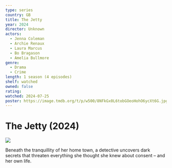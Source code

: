 ```yaml
---
type: series
country: GB
title: The Jetty
year: 2024
director: Unknown
actors:
  - Jenna Coleman
  - Archie Renaux
  - Laura Marcus
  - Bo Bragason
  - Amelia Bullmore
genre:
  - Drama
  - Crime
length: 1 season (4 episodes)
shelf: watched
owned: false
rating:
watched: 2024-07-25
poster: https://image.tmdb.org/t/p/w500/8NFkGx0L6tobGOeoHohO6ycXt6G.jpg
---
```


# The Jetty (2024)

![](https://image.tmdb.org/t/p/w500/8NFkGx0L6tobGOeoHohO6ycXt6G.jpg)

Beneath the tranquillity of her home town, a detective uncovers dark secrets that threaten everything she thought she knew about consent – and her own life.